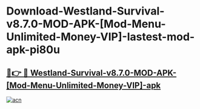 # Download-Westland-Survival-v8.7.0-MOD-APK-[Mod-Menu-Unlimited-Money-VIP]-lastest-mod-apk-pi80u

<h2><a href="https://apkcomod.com?title=Westland-Survival-v8.7.0-MOD-APK-[Mod-Menu-Unlimited-Money-VIP]">🔗👉 🔴 Westland-Survival-v8.7.0-MOD-APK-[Mod-Menu-Unlimited-Money-VIP]-apk </a></h2>

[![acn](https://github.com/user-attachments/assets/0f9c940e-d8b0-45ae-aac7-cd30a18b3e1c)](https://apkcomod.com?title=Westland-Survival-v8.7.0-MOD-APK-[Mod-Menu-Unlimited-Money-VIP])
